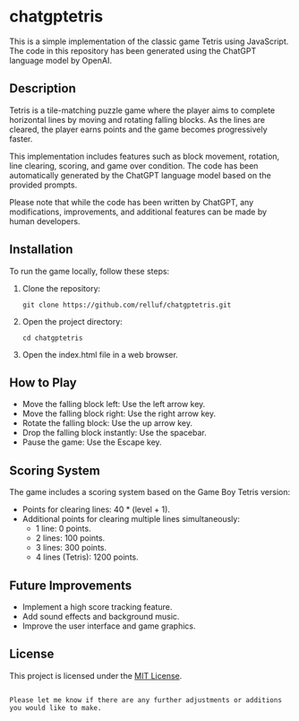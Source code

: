 # chatgptetris

This is a simple implementation of the classic game Tetris using JavaScript. The code in this repository has been generated using the ChatGPT language model by OpenAI.

## Description

Tetris is a tile-matching puzzle game where the player aims to complete horizontal lines by moving and rotating falling blocks. As the lines are cleared, the player earns points and the game becomes progressively faster.

This implementation includes features such as block movement, rotation, line clearing, scoring, and game over condition. The code has been automatically generated by the ChatGPT language model based on the provided prompts.

Please note that while the code has been written by ChatGPT, any modifications, improvements, and additional features can be made by human developers.

## Installation

To run the game locally, follow these steps:

1. Clone the repository:
   ```shell
   git clone https://github.com/relluf/chatgptetris.git
   ```

2. Open the project directory:
   ```shell
   cd chatgptetris
   ```

3. Open the index.html file in a web browser.

## How to Play

- Move the falling block left: Use the left arrow key.
- Move the falling block right: Use the right arrow key.
- Rotate the falling block: Use the up arrow key.
- Drop the falling block instantly: Use the spacebar.
- Pause the game: Use the Escape key.

## Scoring System

The game includes a scoring system based on the Game Boy Tetris version:

- Points for clearing lines: 40 * (level + 1).
- Additional points for clearing multiple lines simultaneously:
  - 1 line: 0 points.
  - 2 lines: 100 points.
  - 3 lines: 300 points.
  - 4 lines (Tetris): 1200 points.

## Future Improvements

- Implement a high score tracking feature.
- Add sound effects and background music.
- Improve the user interface and game graphics.

## License

This project is licensed under the [MIT License](LICENSE).

```

Please let me know if there are any further adjustments or additions you would like to make.
